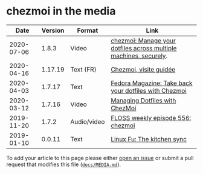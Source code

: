 # chezmoi in the media

<!--- toc --->

| Date       | Version | Format       | Link                                                                                                                      |
| ---------- | ------- | ------------ | ------------------------------------------------------------------------------------------------------------------------- |
| 2020-07-06 | 1.8.3   | Video        | [chezmoi: Manage your dotfiles across multiple machines, securely](https://www.youtube.com/watch?v=JrCMCdvoMAw).          |
| 2020-04-16 | 1.17.19 | Text (FR)    | [Chezmoi, visite guidée](https://blog.wescale.fr/2020/04/16/chezmoi-visite-guidee/)                                       |
| 2020-04-03 | 1.7.17  | Text         | [Fedora Magazine: Take back your dotfiles with Chezmoi](https://fedoramagazine.org/take-back-your-dotfiles-with-chezmoi/) |
| 2020-03-12 | 1.7.16  | Video        | [Managing Dotfiles with ChezMoi](https://www.youtube.com/watch?v=HXx6ugA98Qo)                                             |
| 2019-11-20 | 1.7.2   | Audio/video  | [FLOSS weekly episode 556: chezmoi](https://twit.tv/shows/floss-weekly/episodes/556)                                      |
| 2019-01-10 | 0.0.11  | Text         | [Linux Fu: The kitchen sync](https://hackaday.com/2019/01/10/linux-fu-the-kitchen-sync/)                                  |

To add your article to this page please either [open an
issue](https://github.com/twpayne/chezmoi/issues/new/choose) or submit a pull
request that modifies this file
([`docs/MEDIA.md`](https://github.com/twpayne/chezmoi/blob/master/docs/MEDIA.md)).